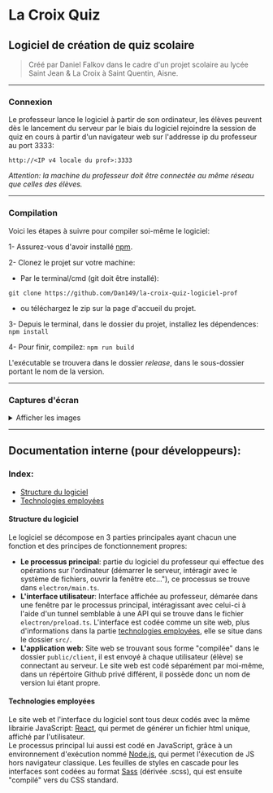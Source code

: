 # La Croix Quiz

## Logiciel de création de quiz scolaire

> Créé par Daniel Falkov dans le cadre d'un projet scolaire au lycée Saint Jean & La Croix à Saint Quentin, Aisne.

---

### Connexion

Le professeur lance le logiciel à partir de son ordinateur, les élèves peuvent dès le lancement du serveur par le biais du logiciel rejoindre la session de quiz en cours à partir d'un navigateur web sur l'addresse ip du professeur au port 3333:

`http://<IP v4 locale du prof>:3333`

*Attention: la machine du professeur doit être connectée au même réseau que celles des élèves.*

---

### Compilation

Voici les étapes à suivre pour compiler soi-même le logiciel:

1- Assurez-vous d'avoir installé <a href="https://npmjs.com">npm</a>.

2- Clonez le projet sur votre machine: 

- Par le terminal/cmd (git doit être installé):

`git clone https://github.com/Dan149/la-croix-quiz-logiciel-prof`

- ou téléchargez le zip sur la page d'accueil du projet.

3- Depuis le terminal, dans le dossier du projet, installez les dépendences: `npm install`

4- Pour finir, compilez: `npm run build`

L'exécutable se trouvera dans le dossier _release_, dans le sous-dossier portant le nom de la version.

---

### Captures d'écran
<details>
  <summary>Afficher les images</summary>
  
![Copie d'écran_20240331_205917](https://github.com/Dan149/la-croix-quiz-logiciel-prof/assets/48863749/09df4d21-0000-43ee-a0fd-d5fc0aa5830c)
![Copie d'écran_20240331_210021](https://github.com/Dan149/la-croix-quiz-logiciel-prof/assets/48863749/69999c4a-740e-48ee-a4b6-4b4fca320f7d)
![Copie d'écran_20240331_210043](https://github.com/Dan149/la-croix-quiz-logiciel-prof/assets/48863749/af6d68fd-85d9-4d97-aca3-ea48e9a0dc85)
![Copie d'écran_20240331_210108](https://github.com/Dan149/la-croix-quiz-logiciel-prof/assets/48863749/b34cd5ab-de84-4e89-a06e-f0bcae509c65)
![Copie d'écran_20240331_210206](https://github.com/Dan149/la-croix-quiz-logiciel-prof/assets/48863749/b4a8acc7-2a15-45c6-b50d-be9644387f9a)
![Copie d'écran_20240331_210255](https://github.com/Dan149/la-croix-quiz-logiciel-prof/assets/48863749/cc8a8f59-fd8f-4cef-ac70-02a34df42a19)
![Copie d'écran_20240331_210328](https://github.com/Dan149/la-croix-quiz-logiciel-prof/assets/48863749/bf663706-a9b2-44e3-8893-8318a86dcbbd)
</details>

---

## Documentation interne (pour développeurs):

### Index:
  - <a href="#structureLogiciel">Structure du logiciel</a>
  - <a href="#technosEmployees">Technologies employées</a>

<h4 id="structureLogiciel">Structure du logiciel</h4>
  Le logiciel se décompose en 3 parties principales ayant chacun une fonction et des principes de fonctionnement propres:
  
  - __Le processus principal__: partie du logiciel du professeur qui effectue des opérations sur l'ordinateur (démarrer le serveur, intéragir avec le système de fichiers, ouvrir la fenêtre etc..."), ce processus se trouve dans `electron/main.ts`. <br>
  - __L'interface utilisateur__: Interface affichée au professeur, démarée dans une fenêtre par le processus principal, intéragissant avec celui-ci à l'aide d'un tunnel semblable à une API qui se trouve dans le fichier `electron/preload.ts`. L'interface est codée comme un site web, plus d'informations dans la partie <a href="#technosEmployees">technologies employées</a>, elle se situe dans le dossier `src/`. <br>
  - __L'application web__: Site web se trouvant sous forme "compilée" dans le dossier `public/client`, il est envoyé à chaque utilisateur (élève) se connectant au serveur. Le site web est codé séparément par moi-même, dans un répértoire Github privé différent, il possède donc un nom de version lui étant propre. <br>


<h4 id="technosEmployees">Technologies employées</h4>
  Le site web et l'interface du logiciel sont tous deux codés avec la même librairie JavaScript: <a target="_blank" href="https://fr.react.dev/">React</a>, qui permet de générer un fichier html unique, affiché par l'utilisateur. <br>
  Le processus principal lui aussi est codé en JavaScript, grâce à un environnement d'exécution nommé <a target="_blank" href="https://nodejs.org/en/">Node.js</a>, qui permet l'éxecution de JS hors navigateur classique. Les feuilles de styles en cascade pour les interfaces sont codées au format <a target="_blank" href="https://sass-lang.com/">Sass</a> (dérivée .scss), qui est ensuite "compilé" vers du CSS standard.
